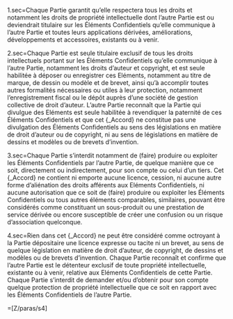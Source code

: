 1.sec=Chaque Partie garantit qu’elle respectera tous les droits et notamment les droits de propriété intellectuelle dont l’autre Partie est ou deviendrait titulaire sur les Éléments Confidentiels qu’elle communique à l’autre Partie et toutes leurs applications dérivées, améliorations, développements et accessoires, existants ou à venir.
	
2.sec=Chaque Partie est seule titulaire exclusif de tous les droits intellectuels portant sur les Éléments Confidentiels qu’elle communique à l’autre Partie, notamment les droits d’auteur et copyright, et est seule habilitée à déposer ou enregistrer ces Eléments, notamment au titre de marque, de dessin ou modèle et de brevet, ainsi qu’à accomplir toutes autres formalités nécessaires ou utiles à leur protection, notamment l’enregistrement fiscal ou le dépôt auprès d’une société de gestion collective de droit d’auteur. L’autre  Partie reconnaît que la Partie qui divulgue des Eléments est seule habilitée à revendiquer la paternité de ces Éléments Confidentiels et que cet {_Accord} ne constitue pas une divulgation des Éléments Confidentiels au sens des législations en matière de droit d’auteur ou de copyright, ni au sens de législations en matière de dessins et modèles ou de brevets d’invention.

3.sec=Chaque Partie s’interdit notamment de (faire) produire ou exploiter les Éléments Confidentiels par l’autre Partie, de quelque manière que ce soit, directement ou indirectement, pour son compte ou celui d’un tiers.  Cet {_Accord} ne contient ni emporte aucune licence, cession, ni aucune autre forme d’aliénation des droits afférents aux Eléments Confidentiels, ni aucune autorisation que ce soit de (faire) produire ou exploiter les Éléments Confidentiels ou tous autres éléments comparables, similaires, pouvant être considérés comme constituant un sous-produit ou une prestation de service dérivée ou encore susceptible de créer une confusion ou un risque d’association quelconque.

4.sec=Rien dans cet {_Accord} ne peut être considéré comme octroyant à la Partie dépositaire une licence expresse ou tacite ni un brevet, au sens de quelque législation en matière de droit d’auteur, de copyright, de dessins et modèles ou de brevets d’invention. Chaque Partie reconnaît et confirme que l’autre Partie est le détenteur exclusif de toute propriété intellectuelle, existante ou à venir, relative aux Eléments Confidentiels de cette Partie.  Chaque Partie s’interdit de demander et/ou d’obtenir pour son compte quelque protection de propriété intellectuelle que ce soit en rapport avec les Éléments Confidentiels de l’autre Partie. 

=[Z/paras/s4]

